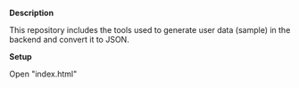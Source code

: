 **Description**

This repository includes the tools used to generate user data (sample) in the backend and convert it to JSON.

**Setup**

Open "index.html"
